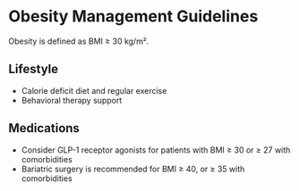 # Obesity Management Guidelines
Obesity is defined as BMI ≥ 30 kg/m².

## Lifestyle
- Calorie deficit diet and regular exercise
- Behavioral therapy support

## Medications
- Consider GLP-1 receptor agonists for patients with BMI ≥ 30 or ≥ 27 with comorbidities
- Bariatric surgery is recommended for BMI ≥ 40, or ≥ 35 with comorbidities
